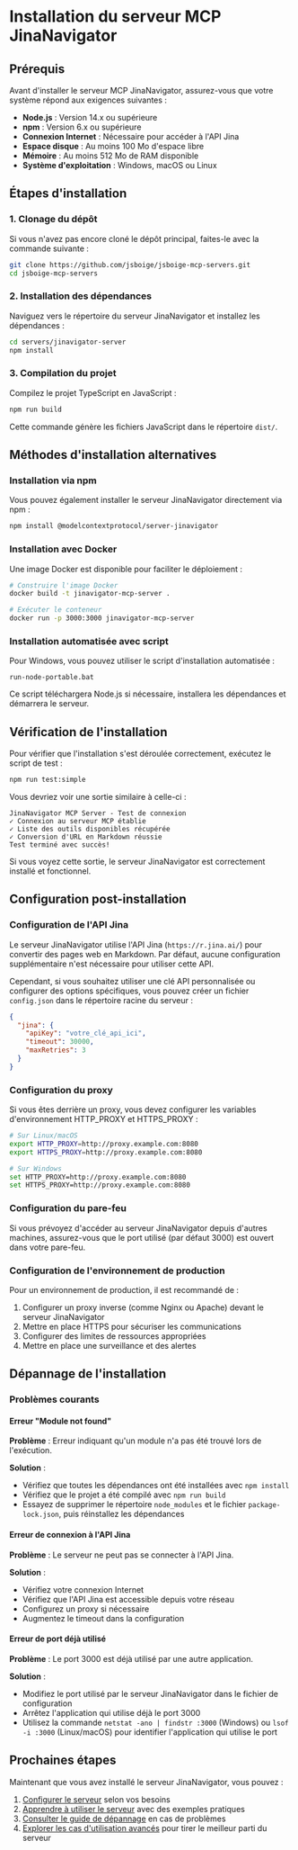 ﻿# Installation du serveur MCP JinaNavigator

<!-- START_SECTION: prerequisites -->
## Prérequis

Avant d'installer le serveur MCP JinaNavigator, assurez-vous que votre système répond aux exigences suivantes :

- **Node.js** : Version 14.x ou supérieure
- **npm** : Version 6.x ou supérieure
- **Connexion Internet** : Nécessaire pour accéder à l'API Jina
- **Espace disque** : Au moins 100 Mo d'espace libre
- **Mémoire** : Au moins 512 Mo de RAM disponible
- **Système d'exploitation** : Windows, macOS ou Linux
<!-- END_SECTION: prerequisites -->

<!-- START_SECTION: installation_steps -->
## Étapes d'installation

### 1. Clonage du dépôt

Si vous n'avez pas encore cloné le dépôt principal, faites-le avec la commande suivante :

```bash
git clone https://github.com/jsboige/jsboige-mcp-servers.git
cd jsboige-mcp-servers
```

### 2. Installation des dépendances

Naviguez vers le répertoire du serveur JinaNavigator et installez les dépendances :

```bash
cd servers/jinavigator-server
npm install
```

### 3. Compilation du projet

Compilez le projet TypeScript en JavaScript :

```bash
npm run build
```

Cette commande génère les fichiers JavaScript dans le répertoire `dist/`.
<!-- END_SECTION: installation_steps -->

<!-- START_SECTION: installation_methods -->
## Méthodes d'installation alternatives

### Installation via npm

Vous pouvez également installer le serveur JinaNavigator directement via npm :

```bash
npm install @modelcontextprotocol/server-jinavigator
```

### Installation avec Docker

Une image Docker est disponible pour faciliter le déploiement :

```bash
# Construire l'image Docker
docker build -t jinavigator-mcp-server .

# Exécuter le conteneur
docker run -p 3000:3000 jinavigator-mcp-server
```

### Installation automatisée avec script

Pour Windows, vous pouvez utiliser le script d'installation automatisée :

```batch
run-node-portable.bat
```

Ce script téléchargera Node.js si nécessaire, installera les dépendances et démarrera le serveur.
<!-- END_SECTION: installation_methods -->

<!-- START_SECTION: verification -->
## Vérification de l'installation

Pour vérifier que l'installation s'est déroulée correctement, exécutez le script de test :

```bash
npm run test:simple
```

Vous devriez voir une sortie similaire à celle-ci :

```
JinaNavigator MCP Server - Test de connexion
✓ Connexion au serveur MCP établie
✓ Liste des outils disponibles récupérée
✓ Conversion d'URL en Markdown réussie
Test terminé avec succès!
```

Si vous voyez cette sortie, le serveur JinaNavigator est correctement installé et fonctionnel.
<!-- END_SECTION: verification -->

<!-- START_SECTION: post_installation -->
## Configuration post-installation

### Configuration de l'API Jina

Le serveur JinaNavigator utilise l'API Jina (`https://r.jina.ai/`) pour convertir des pages web en Markdown. Par défaut, aucune configuration supplémentaire n'est nécessaire pour utiliser cette API.

Cependant, si vous souhaitez utiliser une clé API personnalisée ou configurer des options spécifiques, vous pouvez créer un fichier `config.json` dans le répertoire racine du serveur :

```json
{
  "jina": {
    "apiKey": "votre_clé_api_ici",
    "timeout": 30000,
    "maxRetries": 3
  }
}
```

### Configuration du proxy

Si vous êtes derrière un proxy, vous devez configurer les variables d'environnement HTTP_PROXY et HTTPS_PROXY :

```bash
# Sur Linux/macOS
export HTTP_PROXY=http://proxy.example.com:8080
export HTTPS_PROXY=http://proxy.example.com:8080

# Sur Windows
set HTTP_PROXY=http://proxy.example.com:8080
set HTTPS_PROXY=http://proxy.example.com:8080
```

### Configuration du pare-feu

Si vous prévoyez d'accéder au serveur JinaNavigator depuis d'autres machines, assurez-vous que le port utilisé (par défaut 3000) est ouvert dans votre pare-feu.

### Configuration de l'environnement de production

Pour un environnement de production, il est recommandé de :

1. Configurer un proxy inverse (comme Nginx ou Apache) devant le serveur JinaNavigator
2. Mettre en place HTTPS pour sécuriser les communications
3. Configurer des limites de ressources appropriées
4. Mettre en place une surveillance et des alertes
<!-- END_SECTION: post_installation -->

<!-- START_SECTION: troubleshooting -->
## Dépannage de l'installation

### Problèmes courants

#### Erreur "Module not found"

**Problème** : Erreur indiquant qu'un module n'a pas été trouvé lors de l'exécution.

**Solution** :
- Vérifiez que toutes les dépendances ont été installées avec `npm install`
- Vérifiez que le projet a été compilé avec `npm run build`
- Essayez de supprimer le répertoire `node_modules` et le fichier `package-lock.json`, puis réinstallez les dépendances

#### Erreur de connexion à l'API Jina

**Problème** : Le serveur ne peut pas se connecter à l'API Jina.

**Solution** :
- Vérifiez votre connexion Internet
- Vérifiez que l'API Jina est accessible depuis votre réseau
- Configurez un proxy si nécessaire
- Augmentez le timeout dans la configuration

#### Erreur de port déjà utilisé

**Problème** : Le port 3000 est déjà utilisé par une autre application.

**Solution** :
- Modifiez le port utilisé par le serveur JinaNavigator dans le fichier de configuration
- Arrêtez l'application qui utilise déjà le port 3000
- Utilisez la commande `netstat -ano | findstr :3000` (Windows) ou `lsof -i :3000` (Linux/macOS) pour identifier l'application qui utilise le port
<!-- END_SECTION: troubleshooting -->

<!-- START_SECTION: next_steps -->
## Prochaines étapes

Maintenant que vous avez installé le serveur JinaNavigator, vous pouvez :

1. [Configurer le serveur](CONFIGURATION.md) selon vos besoins
2. [Apprendre à utiliser le serveur](USAGE.md) avec des exemples pratiques
3. [Consulter le guide de dépannage](TROUBLESHOOTING.md) en cas de problèmes
4. [Explorer les cas d'utilisation avancés](../../docs/jinavigator-use-cases.md) pour tirer le meilleur parti du serveur
<!-- END_SECTION: next_steps -->